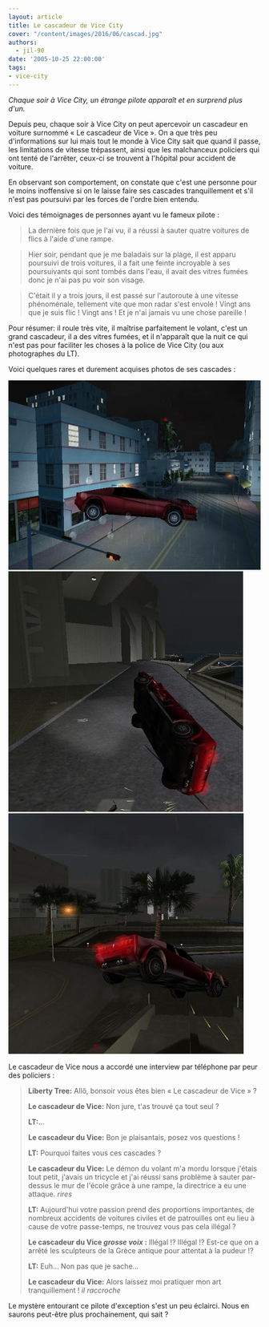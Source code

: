 ```yaml
---
layout: article
title: Le cascadeur de Vice City
cover: "/content/images/2016/06/cascad.jpg"
authors:
  - jil-90
date: '2005-10-25 22:00:00'
tags:
- vice-city
---
```


_Chaque soir à Vice City, un étrange pilote apparaît et en surprend plus d'un._

Depuis peu, chaque soir à Vice City on peut apercevoir un cascadeur en voiture surnommé « Le cascadeur de Vice ». On a que très peu d'informations sur lui mais tout le monde à Vice City sait que quand il passe, les limitations de vitesse trépassent, ainsi que les malchanceux policiers qui ont tenté de l'arrêter, ceux-ci se trouvent à l'hôpital pour accident de voiture.

En observant son comportement, on constate que c'est une personne pour le moins inoffensive si on le laisse faire ses cascades tranquillement et s'il n'est pas poursuivi par les forces de l'ordre bien entendu.

Voici des témoignages de personnes ayant vu le fameux pilote :

> La dernière fois que je l'ai vu, il a réussi à sauter quatre voitures de flics à l'aide d'une rampe.

> Hier soir, pendant que je me baladais sur la plage, il est apparu poursuivi de trois voitures, il a fait une feinte incroyable à ses poursuivants qui sont tombés dans l'eau, il avait des vitres fumées donc je n'ai pas pu voir son visage.

> C'était il y a trois jours, il est passé sur l'autoroute à une vitesse phénoménale, tellement vite que mon radar s'est envolé ! Vingt ans que je suis flic ! Vingt ans ! Et je n'ai jamais vu une chose pareille !

Pour résumer: il roule très vite, il maîtrise parfaitement le volant, c'est un grand cascadeur, il a des vitres fumées, et il n'apparaît que la nuit ce qui n'est pas pour faciliter les choses à la police de Vice City (ou aux photographes du LT).

Voici quelques rares et durement acquises photos de ses cascades :

![](/content/images/2005/01/cascad1.jpg)
![](/content/images/2005/01/cascad2.jpg)
![](/content/images/2005/01/cascad3.jpg)

Le cascadeur de Vice nous a accordé une interview par téléphone par peur des policiers :

> **Liberty Tree:** Allô, bonsoir vous êtes bien « Le cascadeur de Vice » ?
> 
> **Le cascadeur de Vice:** Non jure, t'as trouvé ça tout seul ?
> 
> **LT:**...
> 
> **Le cascadeur du Vice:** Bon je plaisantais, posez vos questions !
> 
> **LT:** Pourquoi faites vous ces cascades ?
> 
> **Le cascadeur du Vice:** Le démon du volant m'a mordu lorsque j'étais tout petit, j'avais un tricycle et j'ai réussi sans problème à sauter par-dessus le mur de l'école grâce à une rampe, la directrice a eu une attaque. _rires_
> 
> **LT:** Aujourd'hui votre passion prend des proportions importantes, de nombreux accidents de voitures civiles et de patrouilles ont eu lieu à cause de votre passe-temps, ne trouvez vous pas cela illégal ?
> 
> **Le cascadeur du Vice _grosse voix_ :** Illégal !? Illégal !? Est-ce que on a arrêté les sculpteurs de la Grèce antique pour attentat à la pudeur !?
> 
> **LT:** Euh... Non pas que je sache...
> 
> **Le cascadeur du Vice:** Alors laissez moi pratiquer mon art tranquillement ! _il raccroche_

Le mystère entourant ce pilote d'exception s'est un peu éclairci. Nous en saurons peut-être plus prochainement, qui sait ?